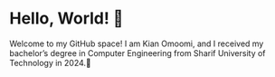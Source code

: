 # Hello, World! 👋

Welcome to my GitHub space! I am Kian Omoomi, and I received my bachelor’s degree in Computer Engineering from Sharif University of Technology in 2024.🚀
